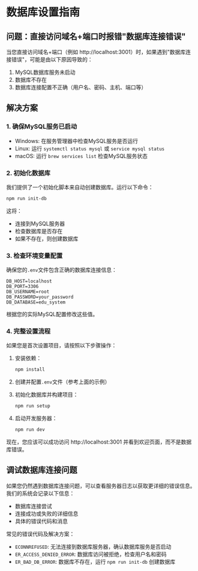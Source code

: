 # 数据库设置指南

## 问题：直接访问域名+端口时报错"数据库连接错误"

当您直接访问域名+端口（例如 http://localhost:3001）时，如果遇到"数据库连接错误"，可能是由以下原因导致的：

1. MySQL数据库服务未启动
2. 数据库不存在
3. 数据库连接配置不正确（用户名、密码、主机、端口等）

## 解决方案

### 1. 确保MySQL服务已启动

- Windows: 在服务管理器中检查MySQL服务是否运行
- Linux: 运行 `systemctl status mysql` 或 `service mysql status`
- macOS: 运行 `brew services list` 检查MySQL服务状态

### 2. 初始化数据库

我们提供了一个初始化脚本来自动创建数据库。运行以下命令：

```bash
npm run init-db
```

这将：
- 连接到MySQL服务器
- 检查数据库是否存在
- 如果不存在，则创建数据库

### 3. 检查环境变量配置

确保您的`.env`文件包含正确的数据库连接信息：

```
DB_HOST=localhost
DB_PORT=3306
DB_USERNAME=root
DB_PASSWORD=your_password
DB_DATABASE=edu_system
```

根据您的实际MySQL配置修改这些值。

### 4. 完整设置流程

如果您是首次设置项目，请按照以下步骤操作：

1. 安装依赖：
   ```bash
   npm install
   ```

2. 创建并配置`.env`文件（参考上面的示例）

3. 初始化数据库并构建项目：
   ```bash
   npm run setup
   ```

4. 启动开发服务器：
   ```bash
   npm run dev
   ```

现在，您应该可以成功访问 http://localhost:3001 并看到欢迎页面，而不是数据库错误。

## 调试数据库连接问题

如果您仍然遇到数据库连接问题，可以查看服务器日志以获取更详细的错误信息。我们的系统会记录以下信息：

- 数据库连接尝试
- 连接成功或失败的详细信息
- 具体的错误代码和消息

常见的错误代码及解决方案：

- `ECONNREFUSED`: 无法连接到数据库服务器，确认数据库服务是否启动
- `ER_ACCESS_DENIED_ERROR`: 数据库访问被拒绝，检查用户名和密码
- `ER_BAD_DB_ERROR`: 数据库不存在，运行 `npm run init-db` 创建数据库 
